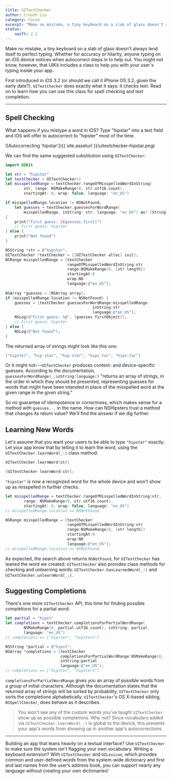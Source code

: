 ```yaml
---
title: UITextChecker
author: Croath Liu
category: Cocoa
excerpt: "Make no mistake, a tiny keyboard on a slab of glass doesn't always lend itself to perfect typing. Whether for accuracy or hilarity, anyone typing on an iOS device notices when autocorrect steps in to help out. You might not know, however, that UIKit includes a class to help you with your user's typing inside your app."
status:
    swift: 2.2
---
```


Make no mistake, a tiny keyboard on a slab of glass doesn't always lend itself to perfect typing. Whether for accuracy or hilarity, anyone typing on an iOS device notices when autocorrect steps in to help out. You might not know, however, that UIKit includes a class to help you with your user's typing inside your app.

First introduced in iOS 3.2 (or should we call it iPhone OS 3.2, given the early date?), `UITextChecker` does exactly what it says: it checks text. Read on to learn how you can use this class for spell checking and text completion.

---

## Spell Checking

What happens if you mistype a word in iOS? Type "hipstar" into a text field and iOS will offer to autocorrect to "hipster" most of the time. 

![Autocorrecting 'hipstar']({{ site.asseturl }}/uitextchecker-hipstar.png)

We can find the same suggested substitution using `UITextChecker`:

```swift
import UIKit

let str = "hipstar"
let textChecker = UITextChecker()
let misspelledRange = textChecker.rangeOfMisspelledWordInString(
        str, range: NSMakeRange(0, str.utf16.count), 
        startingAt: 0, wrap: false, language: "en_US")

if misspelledRange.location != NSNotFound,
    let guesses = textChecker.guessesForWordRange(
        misspelledRange, inString: str, language: "en_US") as? [String] 
{
    print("First guess: \(guesses.first)")
    // First guess: hipster
} else {
    print("Not found")
}
```
```objective-c
NSString *str = @"hipstar";
UITextChecker *textChecker = [[UITextChecker alloc] init];
NSRange misspelledRange = [textChecker 
                           rangeOfMisspelledWordInString:str 
                           range:NSMakeRange(0, [str length]) 
                           startingAt:0 
                           wrap:NO 
                           language:@"en_US"];
                             
NSArray *guesses = [NSArray array];
if (misspelledRange.location != NSNotFound) {
    guesses = [textChecker guessesForWordRange:misspelledRange 
                                      inString:str 
                                      language:@"en_US"];
    NSLog(@"First guess: %@", [guesses firstObject]);
    // First guess: hipster
} else {
    NSLog(@"Not found");
}
```

The returned array of strings _might_ look like this one:

```swift
["hipster", "hip star", "hip-star", "hips tar", "hips-tar"]
```

Or it might not---`UITextChecker` produces context- and device-specific guesses. According to the documentation, `guessesForWordRange(_:inString:language:)` "returns an array of strings, in the order in which they should be presented, representing guesses for words that might have been intended in place of the misspelled word at the given range in the given string."

So no guarantee of idempotence or correctness, which makes sense for a method with `guesses...` in the name. How can NSHipsters trust a method that changes its return value? We'll find the answer if we dig further.

## Learning New Words

Let's assume that you want your users to be able to type `"hipstar"` exactly. Let your app know that by telling it to learn the word, using the `UITextChecker.learnWord(_:)` class method:

```swift
UITextChecker.learnWord(str)
```
```objective-c
[UITextChecker learnWord:str];
```

`"hipstar"` is now a recognized word for the whole device and won't show up as misspelled in further checks.

```swift
let misspelledRange = textChecker.rangeOfMisspelledWordInString(str, 
        range: NSMakeRange(0, str.utf16.count), 
        startingAt: 0, wrap: false, language: "en_US")
// misspelledRange.location == NSNotFound
```
```objective-c
NSRange misspelledRange = [textChecker 
                           rangeOfMisspelledWordInString:str 
                           range:NSMakeRange(0, [str length]) 
                           startingAt:0 
                           wrap:NO 
                           language:@"en_US"];
// misspelledRange.location == NSNotFound
```

As expected, the search above returns `NSNotFound`, for `UITextChecker` has leaned the word we created. `UITextChecker` also provides class methods for checking and unlearning words: `UITextChecker.hasLearnedWord(_:)` and `UITextChecker.unlearnWord(_:)`.

## Suggesting Completions

There's one more `UITextChecker` API, this time for finding possible completions for a partial word:

```swift
let partial = "hipst"
let completions = textChecker.completionsForPartialWordRange(
        NSMakeRange(0, partial.utf16.count), inString: partial, 
        language: "en_US")
// completions == ["hipster", "hipsters"]
```
```objective-c
NSString *partial = @"hipst";
NSArray *completions = [textChecker
                        completionsForPartialWordRange:NSMakeRange(0, [partial length])
                        inString:partial
                        language:@"en_US"];
// completions == ["hipster", "hipsters"]
```

`completionsForPartialWordRange` gives you an array of possible words from a group of initial characters. Although the documentation states that the returned array of strings will be sorted by probability, `UITextChecker` only sorts the completions alphabetically. `UITextChecker`'s OS X-based sibling,  `NSSpellChecker`, does behave as it describes.

> You won't see any of the custom words you've taught `UITextChecker` show up as possible completions. Why not? Since vocabulary added via `UITextChecker.learnWord(_:)` is global to the device, this prevents your app's words from showing up in another app's autocorrections.

---

Building an app that leans heavily on a textual interface? Use `UITextChecker` to make sure the system isn't flagging your own vocabulary. Writing a keyboard extension? With `UITextChecker` and `UILexicon`, which provides common and user-defined words from the system-wide dictionary and first and last names from the user’s address book, you can support nearly any language without creating your own dictionaries!
